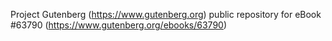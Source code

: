 Project Gutenberg (https://www.gutenberg.org) public repository for eBook #63790 (https://www.gutenberg.org/ebooks/63790)
